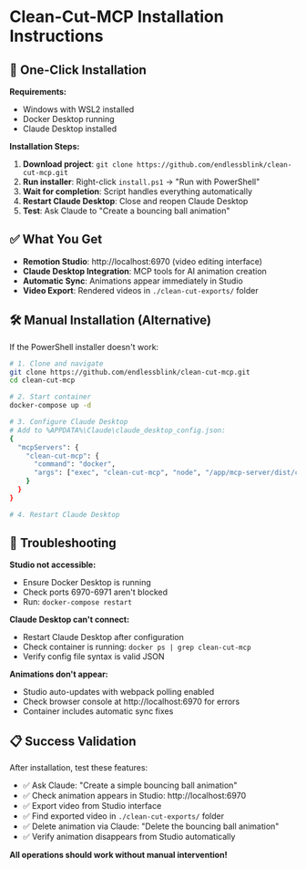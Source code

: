 # Clean-Cut-MCP Installation Instructions

## 🎯 One-Click Installation

**Requirements:**
- Windows with WSL2 installed
- Docker Desktop running
- Claude Desktop installed

**Installation Steps:**
1. **Download project**: `git clone https://github.com/endlessblink/clean-cut-mcp.git`
2. **Run installer**: Right-click `install.ps1` → "Run with PowerShell"
3. **Wait for completion**: Script handles everything automatically
4. **Restart Claude Desktop**: Close and reopen Claude Desktop
5. **Test**: Ask Claude to "Create a bouncing ball animation"

## ✅ What You Get

- **Remotion Studio**: http://localhost:6970 (video editing interface)
- **Claude Desktop Integration**: MCP tools for AI animation creation
- **Automatic Sync**: Animations appear immediately in Studio
- **Video Export**: Rendered videos in `./clean-cut-exports/` folder

## 🛠️ Manual Installation (Alternative)

If the PowerShell installer doesn't work:

```bash
# 1. Clone and navigate
git clone https://github.com/endlessblink/clean-cut-mcp.git
cd clean-cut-mcp

# 2. Start container
docker-compose up -d

# 3. Configure Claude Desktop
# Add to %APPDATA%\Claude\claude_desktop_config.json:
{
  "mcpServers": {
    "clean-cut-mcp": {
      "command": "docker",
      "args": ["exec", "clean-cut-mcp", "node", "/app/mcp-server/dist/clean-stdio-server.js"]
    }
  }
}

# 4. Restart Claude Desktop
```

## 🔧 Troubleshooting

**Studio not accessible:**
- Ensure Docker Desktop is running
- Check ports 6970-6971 aren't blocked
- Run: `docker-compose restart`

**Claude Desktop can't connect:**
- Restart Claude Desktop after configuration
- Check container is running: `docker ps | grep clean-cut-mcp`
- Verify config file syntax is valid JSON

**Animations don't appear:**
- Studio auto-updates with webpack polling enabled
- Check browser console at http://localhost:6970 for errors
- Container includes automatic sync fixes

## 📋 Success Validation

After installation, test these features:
- ✅ Ask Claude: "Create a simple bouncing ball animation"
- ✅ Check animation appears in Studio: http://localhost:6970
- ✅ Export video from Studio interface
- ✅ Find exported video in `./clean-cut-exports/` folder
- ✅ Delete animation via Claude: "Delete the bouncing ball animation"
- ✅ Verify animation disappears from Studio automatically

**All operations should work without manual intervention!**